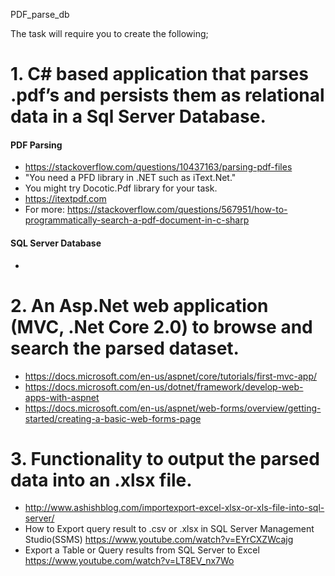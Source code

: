 PDF_parse_db

The task will require you to create the following;
 
# 1. C# based application that parses .pdf’s and persists them as relational data in a Sql Server Database.
  #### PDF Parsing
  - https://stackoverflow.com/questions/10437163/parsing-pdf-files
  - "You need a PFD library in .NET such as iText.Net."
  - You might try Docotic.Pdf library for your task.
  - https://itextpdf.com
  - For more: https://stackoverflow.com/questions/567951/how-to-programmatically-search-a-pdf-document-in-c-sharp
#### SQL Server Database
  - 
# 2. An Asp.Net web application (MVC, .Net Core 2.0) to browse and search the parsed dataset.
  - https://docs.microsoft.com/en-us/aspnet/core/tutorials/first-mvc-app/
  - https://docs.microsoft.com/en-us/dotnet/framework/develop-web-apps-with-aspnet
  - https://docs.microsoft.com/en-us/aspnet/web-forms/overview/getting-started/creating-a-basic-web-forms-page
# 3. Functionality to output the parsed data into an .xlsx file.
  - http://www.ashishblog.com/importexport-excel-xlsx-or-xls-file-into-sql-server/
  - How to Export query result to .csv or .xlsx in SQL Server Management Studio(SSMS) https://www.youtube.com/watch?v=EYrCXZWcajg
  - Export a Table or Query results from SQL Server to Excel https://www.youtube.com/watch?v=LT8EV_nx7Wo
